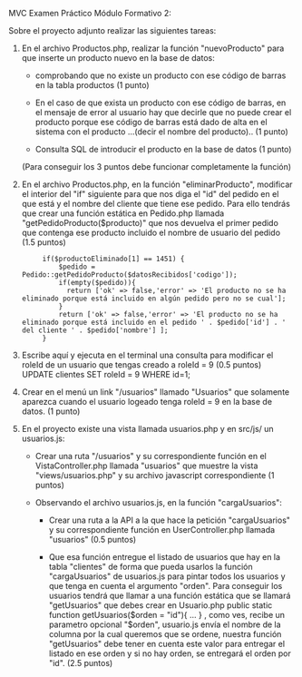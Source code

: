 MVC Examen Práctico Módulo Formativo 2: 

Sobre el proyecto adjunto realizar las siguientes tareas:

1) En el archivo Productos.php, realizar la función "nuevoProducto" para que inserte un producto nuevo en la base de datos:

   - comprobando que no existe un producto con ese código de barras en la tabla productos (1 punto)

   - En el caso de que exista un producto con ese código de barras, en el mensaje de error al usuario hay que decirle que no puede crear el producto porque ese código de barras está dado de alta en el sistema con el producto ...(decir el nombre del producto)..  (1 punto)

   - Consulta SQL de introducir el producto en la base de datos (1 punto)

   (Para conseguir los 3 puntos debe funcionar completamente la función)

2) En el archivo Productos.php, en la función "eliminarProducto", modificar el interior del "if" siguiente para que nos diga el "id" del pedido en el que está y el nombre del cliente que tiene ese pedido. Para ello tendrás que crear una función estática en Pedido.php llamada  "getPedidoProducto($producto)" que nos devuelva el primer pedido que contenga ese producto incluido el nombre de usuario del pedido (1.5 puntos)

            if($productoEliminado[1] == 1451) {
                $pedido = Pedido::getPedidoProducto($datosRecibidos['codigo']);
                if(empty($pedido)){
                  return ['ok' => false,'error' => 'El producto no se ha eliminado porque está incluido en algún pedido pero no se cual'];
                }
                return ['ok' => false,'error' => 'El producto no se ha eliminado porque está incluido en el pedido ' . $pedido['id'] . ' del cliente ' . $pedido['nombre'] ];
            }

 
3) Escribe aquí y ejecuta en el terminal una consulta para modificar el roleId de un usuario que tengas creado a roleId = 9  (0.5 puntos)
  UPDATE clientes SET roleId = 9 WHERE id=1;

4) Crear en el menú un link "/usuarios" llamado "Usuarios" que solamente aparezca cuando el usuario logeado tenga roleId = 9 en la base de datos. (1 punto)

5) En el proyecto existe una vista llamada usuarios.php y en src/js/ un usuarios.js:
    

    - Crear una ruta "/usuarios" y su correspondiente función en el VistaController.php llamada "usuarios" que muestre la vista "views/usuarios.php" y su archivo javascript correspondiente (1 puntos)

    - Observando el archivo usuarios.js, en la función "cargaUsuarios":
    
       - Crear una ruta a la API a la que hace la petición "cargaUsuarios" y su correspondiente función en UserController.php llamada "usuarios" (0.5 puntos) 
       
       - Que esa función entregue el listado de usuarios que hay en la tabla "clientes" de forma que pueda usarlos la función "cargaUsuarios" de usuarios.js para pintar todos los usuarios y que tenga en cuenta el argumento "orden". Para conseguir los usuarios tendrá que llamar a una función estática que se llamará "getUsuarios" que debes crear en Usuario.php
            public static function getUsuarios($orden = "id"){ ... }
       , como ves, recibe un parametro opcional "$orden", usuario.js envía el nombre de la columna por la cual queremos que se ordene, nuestra función "getUsuarios" debe tener en cuenta este valor para entregar el listado en ese orden y si no hay orden, se entregará el orden por "id". (2.5 puntos)
